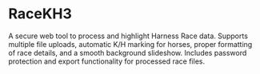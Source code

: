 # RaceKH3
A secure web tool to process and highlight Harness Race data. Supports multiple file uploads, automatic K/H marking for horses, proper formatting of race details, and a smooth background slideshow. Includes password protection and export functionality for processed race files.
